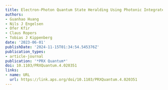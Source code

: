 ```yaml
---
title: Electron-Photon Quantum State Heralding Using Photonic Integrated Circuits
authors:
- Guanhao Huang
- Nils J Engelsen
- Ofer Kfir
- Claus Ropers
- Tobias J Kippenberg
date: '2023-06-01'
publishDate: '2024-11-15T01:34:54.545376Z'
publication_types:
- article-journal
publication: '*PRX Quantum*'
doi: 10.1103/PRXQuantum.4.020351
links:
- name: URL
  url: https://link.aps.org/doi/10.1103/PRXQuantum.4.020351
---
```

